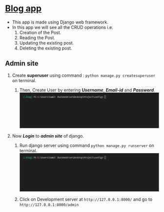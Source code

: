 # <u> Blog app </u>
* This app is made using Django web framework.
* In this app we will see all the CRUD operations i.e.
  1. Creation of the Post.
  2. Reading the Post.
  3. Updating the existing post.
  4. Deleting the existing post.

## Admin site 

1. Create **superuser** using command : `python manage.py createsuperuser` on terminal.
    1. Then, Create User by entering ***Username***, ***Email-id*** and ***Password***.
![](images/superuser.gif) 


2. Now ***Login*** to ***admin site*** of django.
   1. Run django server using command `python manage.py runserver` on terminal.
![](images/runserver.gif)
   
   2. Click on Development server at `http://127.0.0.1:8000/` and go to `http://127.0.0.1:8000/admin`
   
